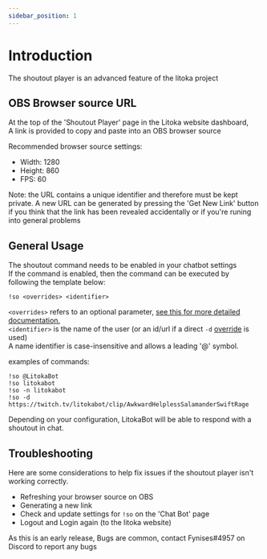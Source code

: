 ```yaml
---
sidebar_position: 1
---
```


# Introduction

The shoutout player is an advanced feature of the litoka project  

## OBS Browser source URL
At the top of the 'Shoutout Player' page in the Litoka website dashboard,  
A link is provided to copy and paste into an OBS browser source  
  
Recommended browser source settings:
- Width: 1280
- Height: 860
- FPS: 60
  
Note: the URL contains a unique identifier and therefore must be kept private.
A new URL can be generated by pressing the 'Get New Link' button if you think that the link has been revealed accidentally or if you're runing into general problems

## General Usage
The shoutout command needs to be enabled in your chatbot settings  
If the command is enabled, then the command can be executed by following the template below:
```
!so <overrides> <identifier>
```
`<overrides>` refers to an optional parameter, [see this for more detailed documentation.](./overrides.md)  
`<identifier>` is the name of the user (or an id/url if a direct `-d` [override](./overrides.md) is used)  
A name identifier is case-insensitive and allows a leading '@' symbol.

examples of commands:
```
!so @LitokaBot
!so litokabot
!so -n litokabot
!so -d https://twitch.tv/litokabot/clip/AwkwardHelplessSalamanderSwiftRage
```
Depending on your configuration, LitokaBot will be able to respond with a shoutout in chat.  

## Troubleshooting
Here are some considerations to help fix issues if the shoutout player isn't working correctly.
- Refreshing your browser source on OBS
- Generating a new link
- Check and update settings for `!so` on the 'Chat Bot' page
- Logout and Login again (to the litoka website)
  
As this is an early release, Bugs are common, contact Fynises#4957 on Discord to report any bugs
